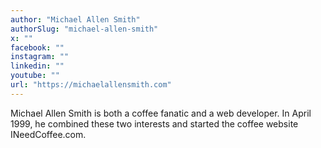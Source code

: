 ```yaml
---
author: "Michael Allen Smith"
authorSlug: "michael-allen-smith"
x: ""
facebook: ""
instagram: ""
linkedin: ""
youtube: ""
url: "https://michaelallensmith.com"
---
```


Michael Allen Smith is both a coffee fanatic and a web developer. In April 1999, he combined these two interests and started the coffee website INeedCoffee.com.
